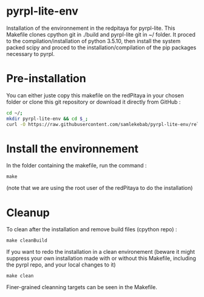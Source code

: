 # pyrpl-lite-env
Installation of the environnement in the redpitaya for pyrpl-lite.
This Makefile clones cpython git in ./build and pyrpl-lite git in ~/ folder.
It proced to the compilation/installation of python 3.5.10, then install the system packed scipy and proced to the installation/compilation of the pip packages necessary to pyrpl.

# Pre-installation
You can either juste copy this makefile on the redPitaya in your chosen folder or clone this git repository or download it directly from GitHub :
```bash
cd ~/;
mkdir pyrpl-lite-env && cd $_;
curl -O https://raw.githubusercontent.com/samlekebab/pyrpl-lite-env/release/Makefile;
```

# Install the environnement
In the folder containing the makefile, run the command :
```
make
```
(note that we are using the root user of the redPitaya to do the installation)

# Cleanup
To clean after the installation and remove build files (cpython repo) :
```
make cleanBuild
```

If you want to redo the installation in a clean environement (beware it might suppress your own installation made with or without this Makefile, including the pyrpl repo, and your local changes to it)
```
make clean
```
Finer-grained cleanning targets can be seen in the Makefile.
